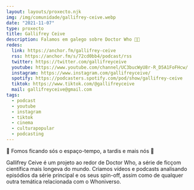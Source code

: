 ```yaml
---
layout: layouts/proxecto.njk
img: /img/comunidade/gallifrey-ceive.webp
date: "2021-11-07"
type: proxecto
title: Gallifrey Ceive
description: Falamos em galego sobre Doctor Who 💙💙
redes:
  link: https://anchor.fm/gallifrey-ceive
  rss: https://anchor.fm/s/72cd0bb4/podcast/rss
  twitter: https://twitter.com/gallifreyceive
  youtube: https://www.youtube.com/channel/UC3bucWyU8r-R_D5A1FoFHcw/
  instagram: https://www.instagram.com/gallifreyceive/
  spotify: https://podcasters.spotify.com/pod/show/gallifrey-ceive
  tiktok: https://www.tiktok.com/@gallifreyceive
  mail: gallifreyceive@gmail.com
tags:
  - podcast
  - youtube
  - instagram
  - tiktok
  - cinema
  - culturapopular
  - podcasting
---
```

🔷 Fomos ficando sós o espaço-tempo, a tardis e mais nós 🔷

Gallifrey Ceive é um projeto ao redor de Doctor Who, a série de ficçom científica mais longeva do mundo. Criamos vídeos e podcasts analisando episódios da série principal e os seus spin-off, assim como de qualquer outra temática relacionada com o Whoniverso.